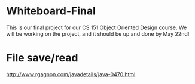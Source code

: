 # Whiteboard-Final
This is our final project for our CS 151 Object Oriented Design course. We will be working on the project, and it should be up and done by May 22nd! 
# File save/read
http://www.rgagnon.com/javadetails/java-0470.html
